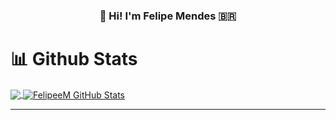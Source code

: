 <h3 align="center">👋 Hi! I'm Felipe Mendes 🇧🇷</h3>

# 📊 Github Stats
<div>
<a href="https://github.com/FelipeeM/FelipeeM">
  <img align="center" src="https://github-readme-stats.vercel.app/api/top-langs/?username=FelipeeM&hide=java&theme=dark&show_icons=true" />
</a>

<a href="[https://github.com/FelipeeM/FelipeeM](https://github.com/FelipeeM/FelipeeM)">
  <img align="center" src="https://github-readme-stats.vercel.app/api?username=FelipeeM&show_icons=true&line_height=27&count_private=true&theme=dark&show_icons=true" alt="FelipeeM GitHub Stats" />
</a>
</div>



  
 ---
